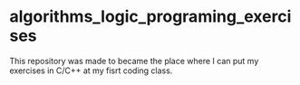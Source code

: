 ﻿# algorithms_logic_programing_exercises
This repository was made to became the place where I can put my exercises in C/C++ at my fisrt coding class.


